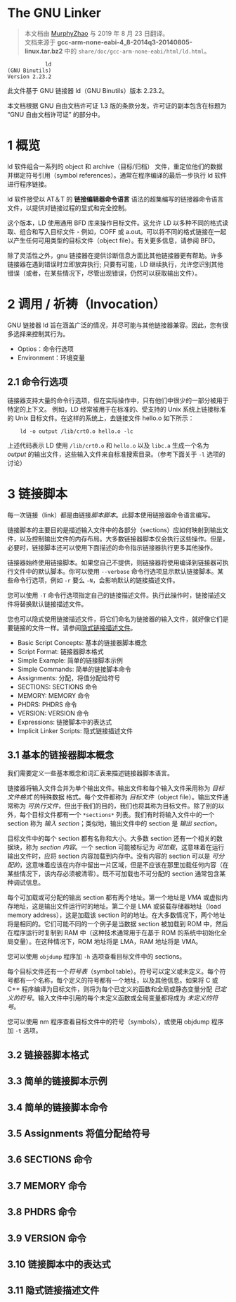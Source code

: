 
# The GNU Linker

> 本文档由 [MurphyZhao](https://github.com/murphyzhao/) 与 2019 年 8 月 23 日翻译。  
> 文档来源于 **gcc-arm-none-eabi-4_8-2014q3-20140805-linux.tar.bz2** 中的 `share/doc/gcc-arm-none-eabi/html/ld.html`。

```
            ld
(GNU Binutils)
Version 2.23.2
```

此文件基于 GNU 链接器 ld（GNU Binutils）版本 2.23.2。

本文档根据 GNU 自由文档许可证 1.3 版的条款分发。许可证的副本包含在标题为 “GNU 自由文档许可证” 的部分中。

# 1 概览

ld 软件组合一系列的 object 和 archive（目标/归档） 文件，重定位他们的数据并绑定符号引用（symbol references）。通常在程序编译的最后一步执行 ld 软件进行程序链接。

ld 软件接受以 AT＆T 的 **链接编辑器命令语言** 语法的超集编写的链接器命令语言文件，以提供对链接过程的显式和完全控制。

这个版本，LD 使用通用 BFD 库来操作目标文件。这允许 LD 以多种不同的格式读取、组合和写入目标文件 -  例如，COFF 或 a.out。可以将不同的格式链接在一起以产生任何可用类型的目标文件（object file）。有关更多信息，请参阅 BFD。

除了灵活性之外，gnu 链接器在提供诊断信息方面比其他链接器更有帮助。许多链接器在遇到错误时立即放弃执行; 只要有可能，LD  继续执行，允许您识别其他错误（或者，在某些情况下，尽管出现错误，仍然可以获取输出文件）。

# 2 调用 / 祈祷（Invocation）

GNU 链接器 ld 旨在涵盖广泛的情况，并尽可能与其他链接器兼容。因此，您有很多选择来控制其行为。

- Optios：命令行选项
- Environment：环境变量

## 2.1 命令行选项

链接器支持大量的命令行选项，但在实际操作中，只有他们中很少的一部分被用于特定的上下文。 例如，LD 经常被用于在标准的、受支持的 Unix 系统上链接标准的 Unix 目标文件。在这样的系统上，去链接文件 hello.o 如下所示：

```
    ld -o output /lib/crt0.o hello.o -lc
```

上述代码表示 LD 使用 `/lib/crt0.o` 和 `hello.o` 以及 `libc.a` 生成一个名为 *output* 的输出文件，这些输入文件来自标准搜索目录。（参考下面关于 `-l` 选项的讨论）



# 3 链接脚本

每一次链接（link）都是由链接*脚本脚本*。此脚本使用链接器命令语言编写。

链接脚本的主要目的是描述输入文件中的各部分（sections）应如何映射到输出文件，以及控制输出文件的内存布局。大多数链接器脚本仅会执行这些操作。但是，必要时，链接脚本还可以使用下面描述的命令指示链接器执行更多其他操作。

链接器始终使用链接脚本。如果您自己不提供，则链接器将使用编译到链接器可执行文件中的默认脚本。你可以使用 `--verbose` 命令行选项显示默认链接脚本。某些命令行选项，例如 `-r` 要么 `-N`，会影响默认的链接描述文件。

您可以使用 `-T` 命令行选项指定自己的链接描述文件。执行此操作时，链接描述文件将替换默认链接描述文件。

您也可以隐式使用链接描述文件，将它们命名为链接器的输入文件，就好像它们是要链接的文件一样。请参阅[隐式链接描述文件]()。

- Basic Script Concepts: 基本的链接器脚本概念
- Script Format: 链接器脚本格式
- Simple Example: 简单的链接脚本示例
- Simple Commands: 简单的链接脚本命令
- Assignments: 分配，将值分配给符号
- SECTIONS: SECTIONS 命令
- MEMORY: MEMORY 命令
- PHDRS: PHDRS 命令
- VERSION: VERSION 命令
- Expressions: 链接脚本中的表达式
- Implicit Linker Scripts: 隐式链接描述文件

## 3.1 基本的链接器脚本概念

我们需要定义一些基本概念和词汇表来描述链接器脚本语言。

链接器将输入文件合并为单个输出文件。输出文件和每个输入文件采用称为 *目标文件格式* 的特殊数据 格式。每个文件都称为 *目标文件*（object file）。输出文件通常称为 *可执行文件*，但出于我们的目的，我们也将其称为目标文件。除了别的以外，每个目标文件都有一个 `*sections*` 列表。我们有时将输入文件中的一个 section 称为 *输入 section*；类似地，输出文件中的 section 是 *输出 section*。

目标文件中的每个 section 都有名称和大小。大多数 section 还有一个相关的数据块，称为 *section 内容*。一个 section 可能被标记为 *可加载*，这意味着在运行输出文件时，应将 section 内容加载到内存中。没有内容的 section 可以是 *可分配的*，这意味着应该在内存中留出一片区域，但是不应该在那里加载任何内容（在某些情况下，该内存必须被清零）。既不可加载也不可分配的 section 通常包含某种调试信息。

每个可加载或可分配的输出 section 都有两个地址。第一个地址是 *VMA* 或虚拟内存地址，这是输出文件运行时的地址。第二个是 LMA 或装载存储器地址（load memory address），这是加载该 section 时的地址。在大多数情况下，两个地址将是相同的。它们可能不同的一个例子是当数据 section 被加载到 ROM 中，然后在程序运行时复制到 RAM 中（这种技术通常用于在基于 ROM 的系统中初始化全局变量）。在这种情况下，ROM 地址将是 LMA，RAM 地址将是 VMA。

您可以使用 `objdump` 程序加 `-h` 选项查看目标文件中的 sections。

每个目标文件还有一个*符号表*（symbol table）。符号可以定义或未定义。每个符号都有一个名称，每个定义的符号都有一个地址，以及其他信息。如果将 C 或 C++ 程序编译为目标文件，则将为每个已定义的函数和全局或静态变量分配 *已定义的符号*。输入文件中引用的每个未定义函数或全局变量都将成为 *未定义的符号*。

您可以使用 nm 程序查看目标文件中的符号（symbols），或使用 objdump 程序加 `-t` 选项。

## 3.2 链接器脚本格式
## 3.3 简单的链接脚本示例
## 3.4 简单的链接脚本命令
## 3.5 Assignments 将值分配给符号
## 3.6 SECTIONS 命令
## 3.7 MEMORY 命令
## 3.8 PHDRS 命令
## 3.9 VERSION 命令
## 3.10 链接脚本中的表达式
## 3.11 隐式链接描述文件

